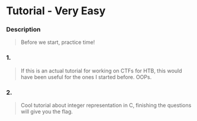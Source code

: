# Tutorial - Very Easy

### Description
> Before we start, practice time!

### 1. 
> If this is an actual tutorial for working on CTFs for HTB, this would have been useful for the ones I started before. OOPs.

### 2. 
> Cool tutorial about integer representation in C, finishing the questions will give you the flag. 